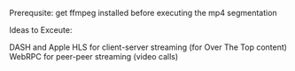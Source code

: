 Prerequsite: get ffmpeg installed before executing the mp4 segmentation

Ideas to Exceute:

DASH and Apple HLS for client-server streaming (for Over The Top content)
WebRPC for peer-peer streaming (video calls)
